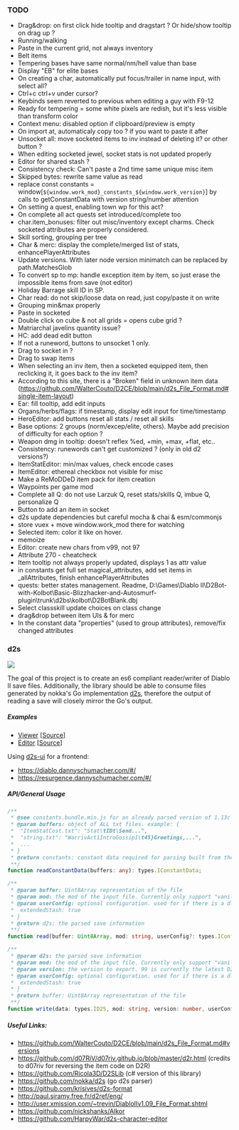 ### TODO
- Drag&drop: on first click hide tooltip and dragstart ? Or hide/show tooltip on drag up ?
- Running/walking
- Paste in the current grid, not always inventory
- Belt items
- Tempering bases have same normal/nm/hell value than base
- Display "EB" for elite bases
- On creating a char, automatically put focus/trailer in name input, with select all?
- Ctrl+c ctrl+v under cursor?
- Keybinds seem reverted to previous when editing a guy with F9-12
- Ready for tempering = some white pixels are redish, but it's less visible than transform color
- Context menu: disabled option if clipboard/preview is empty
- On import at, automaticaly copy too ? if you want to paste it after
- Unsocket all: move socketed items to inv instead of deleting it? or other button ?
- When editing socketed jewel, socket stats is not updated properly
- Editor for shared stash ?
- Consistency check: Can't paste a 2nd time same unique misc item
- Skipped bytes: rewrite same value as read
- replace const constants = window[`${window.work_mod}_constants_${window.work_version}`] by calls to getConstantData with version string/number attention
- On setting a quest, enabling town wp for this act?
- On complete all act quests set introduced/complete too
- char.item_bonuses: filter out misc/inventory except charms. Check socketed attributes are properly considered.
- Skill sorting, grouping per tree
- Char & merc: display the complete/merged list of stats, enhancePlayerAttributes
- Update versions. With later node version minimatch can be replaced by path.MatchesGlob
- To convert sp to mp: handle exception item by item, so just erase the impossible items from save (not editor)
- Holiday Barrage skill ID in SP.
- Char read: do not skip/loose data on read, just copy/paste it on write
- Grouping min&max properly
- Paste in socketed
- Double click on cube & not all grids = opens cube grid ?
- Matriarchal javelins quantity issue?
- HC: add dead edit button
- If not a runeword, buttons to unsocket 1 only.
- Drag to socket in ?
- Drag to swap items
- When selecting an inv item, then a socketed equipped item, then reclicking it, it goes back to the inv item?
- According to this site, there is a "Broken" field in unknown item data (https://github.com/WalterCouto/D2CE/blob/main/d2s_File_Format.md#single-item-layout)
- Ear: fill tooltip, add edit inputs
- Organs/herbs/flags: if timestamp, display edit input for time/timestamp
- HeroEditor: add buttons reset all stats / reset all skills
- Base options: 2 groups (norm/excep/elite, others). Maybe add precision of difficulty for each option ?
- Weapon dmg in tooltip: doesn't reflex %ed, +min, +max, +flat, etc..
- Consistency: runewords can't get customized ? (only in old d2 versions?)
- ItemStatEditor: min/max values, check encode cases
- ItemEditor: ethereal checkbox not visible for misc
- Make a ReMoDDeD item pack for item creation
- Waypoints per game mod
- Complete all Q: do not use Larzuk Q, reset stats/skills Q, imbue Q, personalize Q
- Button to add an item in socket
- d2s update dependencies but careful mocha & chai & esm/commonjs
- store vuex + move window.work_mod there for watching
- Selected item: color it like on hover.
- memoize
- Editor: create new chars from v99, not 97
- Attribute 270 - cheatcheck
- Item tooltip not always properly updated, displays 1 as attr value
- in constants get full set magical_attributes, add set items in \_allAttributes, finish enhancePlayerAttributes
- quests: better states management. Readme, D:\Games\Diablo II\D2Bot-with-Kolbot\Basic-Blizzhacker-and-Autosmurf-plugin\trunk\d2bs\kolbot\D2BotBlank.dbj
- Select classskill update choices on class change
- drag&drop between item UIs & for merc
- In the constant data "properties" (used to group attributes), remove/fix changed attributes

### d2s

![](https://github.com/Ricola3D/d2s/workflows/.github/workflows/release.yml/badge.svg)

The goal of this project is to create an es6 compliant reader/writer of Diablo II save files. Additionally, the library should be able to consume files generated by nokka's Go implementation [d2s](https://github.com/nokka/d2s), therefore the output of reading a save will closely mirror the Go's output.

##### Examples

- [Viewer](https://Ricola3D.github.io/d2s/) [[Source](public/index.html)]
- [Editor](https://d2s.Ricola3D.dev/) [[Source](https://github.com/Ricola3D/d2s-editor)]

Using [d2s-ui](https://github.com/Ricola3D/d2s-ui) for a frontend:

- https://diablo.dannyschumacher.com/#/
- https://resurgence.dannyschumacher.com/#/

##### API/General Usage

```typescript
/**
 * @see constants.bundle.min.js for an already parsed version of 1.13c data
 * @param buffers: object of ALL txt files. example: {
 *  "ItemStatCost.txt": "Stat\tIDt\Send...",
 *  "string.txt": "WarrivAct1IntroGossip1\t45}Greetings,...",
 *  ...
 * }
 * @return constants: constant data required for parsing built from the txt files.
 **/
function readConstantData(buffers: any): types.IConstantData;

/**
 * @param buffer: Uint8Array representation of the file
 * @param mod: the mod of the input file. Currently only support "vanilla" and "remodded".
 * @param userConfig: optional configuration. used for if there is a dll edit to allow larger stash sizes. example: {
 *  extendedStash: true
 * }
 * @return d2s: the parsed save information
 **/
function read(buffer: Uint8Array, mod: string, userConfig?: types.IConfig): Promise<types.ID2S>;

/**
 * @param d2s: the parsed save information
 * @param mod: the mod of the input file. Currently only support "vanilla" and "remodded".
 * @param version: the version to export. 99 is currently the latest D2R, and 96 is the latest D2LOD. ReMoDDeD only supports 99 for now.
 * @param userConfig: optional configuration. used for if there is a dll edit to allow larger stash sizes. example: {
 *  extendedStash: true
 * }
 * @return buffer: Uint8Array representation of the file
 **/
function write(data: types.ID2S, mod: string, version: number, userConfig?: types.IConfig): Promise<Uint8Array>;
```

##### Useful Links:

- https://github.com/WalterCouto/D2CE/blob/main/d2s_File_Format.md#versions
- https://github.com/d07RiV/d07riv.github.io/blob/master/d2r.html (credits to d07riv for reversing the item code on D2R)
- https://github.com/Ricola3D/D2SLib (c# version of this library)
- https://github.com/nokka/d2s (go d2s parser)
- https://github.com/krisives/d2s-format
- http://paul.siramy.free.fr/d2ref/eng/
- http://user.xmission.com/~trevin/DiabloIIv1.09_File_Format.shtml
- https://github.com/nickshanks/Alkor
- https://github.com/HarpyWar/d2s-character-editor

